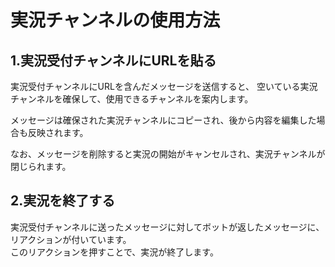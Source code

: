 # 実況チャンネルの使用方法

## 1.実況受付チャンネルにURLを貼る
実況受付チャンネルにURLを含んだメッセージを送信すると、
空いている実況チャンネルを確保して、使用できるチャンネルを案内します。  

メッセージは確保された実況チャンネルにコピーされ、後から内容を編集した場合も反映されます。  

なお、メッセージを削除すると実況の開始がキャンセルされ、実況チャンネルが閉じられます。  

## 2.実況を終了する
実況受付チャンネルに送ったメッセージに対してボットが返したメッセージに、リアクションが付いています。  
このリアクションを押すことで、実況が終了します。  
